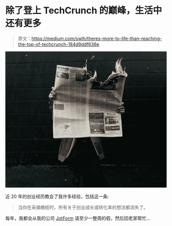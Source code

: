 # 除了登上 TechCrunch 的巅峰，生活中还有更多

> 原文：<https://medium.com/swlh/theres-more-to-life-than-reaching-the-top-of-techcrunch-184d9ddf636e>

![](img/5802496f572d15f552cdf58e2d6a0cc3.png)

近 20 年的创业经历教会了我许多经验，包括这一条:

> 当你在采摘橄榄时，所有关于创业成长或转化率的想法都消失了。

每年，我都会从我的公司 [JotForm](http://www.jotform.com/) 请至少一整周的假，然后回老家帮忙…